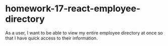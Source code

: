 # homework-17-react-employee-directory
As a user, I want to be able to view my entire employee directory at once so that I have quick access to their information.
